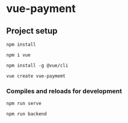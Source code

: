 # vue-payment

## Project setup
```
npm install

npm i vue

npm install -g @vue/cli

vue create vue-paymemt

```

### Compiles and reloads for development
```
npm run serve

npm run backend
```
